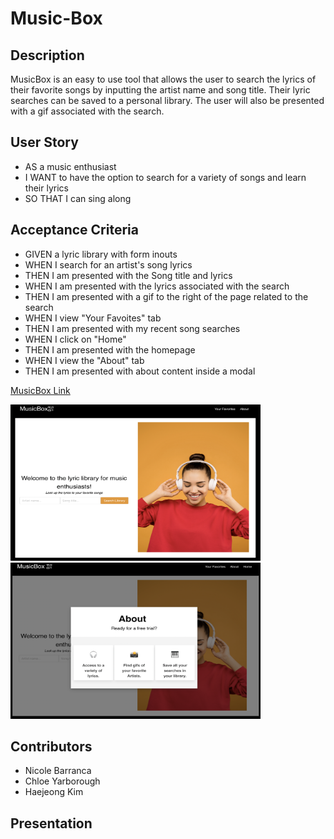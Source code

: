 # Music-Box

## Description
MusicBox is an easy to use tool that allows the user to search the lyrics of their favorite songs by inputting the artist name and song title. Their lyric searches can be saved to a personal library. The user will also be presented with a gif associated with the search.

## User Story
* AS a music enthusiast 
* I WANT to have the option to search for a variety of songs and learn their lyrics
* SO THAT I can sing along

## Acceptance Criteria 
* GIVEN a lyric library with form inouts
* WHEN I search for an artist's song lyrics
* THEN I am presented with the Song title and lyrics
* WHEN I am presented with the lyrics associated with the search
* THEN I am presented with a gif to the right of the page related to the search
* WHEN I view "Your Favoites" tab
* THEN I am presented with my recent song searches
* WHEN I click on "Home"
* THEN I am presented with the homepage
* WHEN I view the "About" tab
* THEN I am presented with about content inside a modal


<a href="https://chloeyarb.github.io/Music-Box/">MusicBox Link</a>

<img src="./assets/images/MusicBox.png" width="400px" height="250px">

<img src="./assets/images/SC.About.png" width="400px" height="250px">

## Contributors

* Nicole Barranca
* Chloe Yarborough
* Haejeong Kim 

## Presentation 

